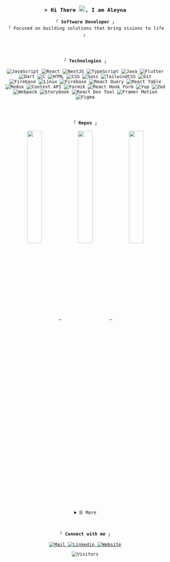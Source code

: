 <!-- Title -->
<h3 align="center">
    <samp>&gt; Hi There <img src="https://raw.githubusercontent.com/aemmadi/aemmadi/master/wave.gif" width="20">, I am Aleyna</samp>
</h3>

<!-- About Me -->
<p align="center">
    <samp>
       「 <strong> Software Developer </strong> 」
        <br>
        「 Focused on building solutions that bring visions to life 」
        <br>
    </samp>
</p>

<br>
<br>
<!-- Technologies -->
<p align="center">
    <samp>
        「 <strong> Technologies </strong> 」
       <br>
       <br>
<!-- JavaScript -->
<img alt="JavaScript" src="https://img.shields.io/badge/-JavaScript-05122A?style=flat&logo=JavaScript&color=3e3e3e"> 
<!-- React -->
<img alt="React" src="https://img.shields.io/badge/-React-02cdf1?style=flat&logo=React&color=3e3e3e"> 
<!-- NextJS -->
<img alt="NextJS" src="https://img.shields.io/badge/-NextJS-white?style=flat-square&logo=Next.js&color=3e3e3e">
<!-- TypeScript -->
<img alt="TypeScript" src="https://img.shields.io/badge/-TypeScript-3178C6?style=flat&logo=TypeScript&color=3e3e3e">
<!-- Java -->
<img alt="Java" src="https://img.shields.io/badge/-Java-05122A?style=flat&logo=java&color=3e3e3e">
<!-- Flutter -->
<img alt="Flutter" src="https://img.shields.io/badge/-Flutter-05122A?style=flat&logo=flutter&color=3e3e3e">
<!-- Dart -->
<img alt="Dart" src="https://img.shields.io/badge/-Dart-05122A?style=flat&logo=dart&color=3e3e3e">
<!-- C -->
<img alt="C" src="https://img.shields.io/badge/-C-05122A?style=flat&logo=c&color=3e3e3e">
<!-- HTML -->
<img alt="HTML" src="https://img.shields.io/badge/-HTML-05122A?style=flat&logo=HTML&color=3e3e3e">
<!-- CSS -->
<img alt="CSS" src="https://img.shields.io/badge/-CSS-05122A?style=flat&logo=CSS&color=3e3e3e">
<!-- Sass -->
<img alt="Sass" src="https://img.shields.io/badge/-Sass-C69??style=flat&logo=sass&color=3e3e3e">
<!-- TailwindCSS -->
<img alt="TailwindCSS" src="https://img.shields.io/badge/Tailwind%20CSS-%2338B2AC.svg?logo=tailwind-css&style=flat&color=3e3e3e">
<!-- Git -->
<img alt="Git" src="https://img.shields.io/badge/-Git-F05032?style=flat&logo=git&color=3e3e3e">
<!-- Json -->
<img alt="Firebase" src="https://img.shields.io/badge/JSON-000?logo=json&style=flat&color=3e3e3e">
<!-- Linux -->
<img alt="Linux" src="https://img.shields.io/badge/-GNU/Linux-05122A?style=flat&logo=linux&color=3e3e3e">
<!-- Firebase -->
<img alt="Firebase" src="https://img.shields.io/badge/-Firebase-05122A?style=flat&logo=Firebase&color=3e3e3e">  
<!-- React Query -->
<img alt="React Query" src="https://img.shields.io/badge/React%20Query-FF4154?logo=reactquery&?style=flat&color=3e3e3e">
<!-- React Table -->
<img alt="React Table" src="https://img.shields.io/badge/React%20Table-FF4154?logo=reacttable&?style=flat&color=3e3e3e">     
<!-- Redux -->
<img alt="Redux" src="https://img.shields.io/badge/-Redux-764ABC?style=flat&logo=redux&color=3e3e3e">
<!-- Context API -->
<img alt="Context API" src="https://img.shields.io/badge/-Context%20API-05122A?style=flat&logo=react&color=3e3e3e">
<!-- Formik -->
<img alt="Formik" src="https://img.shields.io/badge/-Formik-05122A?style=flat&logo=formik&color=3e3e3e">
<!-- React Hook Form -->
<img alt="React Hook Form" src="https://img.shields.io/badge/-React%20Hook%20Form-EC5990?style=flat&logo=reacthookform&color=3e3e3e">
<!-- Yup -->
<img alt="Yup" src="https://img.shields.io/badge/-Yup-05122A?style=flat&logo=yup&color=3e3e3e">
<!-- Zod -->
<img alt="Zod" src="https://img.shields.io/badge/-Zod-05122A?style=flat&logo=zod&color=3e3e3e">
<!-- Webpack -->
<img alt="Webpack" src="https://img.shields.io/badge/-Webpack-8DD6F9?style=flat&logo=webpack&color=3e3e3e">
<!-- Storybook -->
<img alt="Storybook" src="https://img.shields.io/badge/-Storybook-FF4785?style=flat&logo=storybook&color=3e3e3e">
<!-- React Dev Tool -->
<img alt="React Dev Tool" src="https://img.shields.io/badge/-React%20Dev%20Tool-61DAFB?style=flat&logo=react&color=3e3e3e">
<!-- Framer Motion -->
<img alt="Framer Motion" src="https://img.shields.io/badge/-Framer%20Motion-05122A?style=flat&logo=framer&color=3e3e3e">
<!-- Figma -->
<img alt="Figma" src="https://img.shields.io/badge/-Figma-F24E1E?style=flat&logo=figma&color=3e3e3e">
</samp>
<br>
</p>

<br>
<br>
       
 
<!-- Repos -->
<p align="center">
    <samp>
      「 <strong> Repos </strong> 」
        <br>
     <br>
      <a href="https://github.com/aleynaeser/budget-management-app" target="_blank">
<img width='30%' align="center"src="https://github-readme-stats.vercel.app/api/pin/?username=aleynaeser&repo=budget-management-app&theme=github_dark_dimmed"/>
</a>
      <a href="https://github.com/aleynaeser/scopus-search-app" target="_blank">
<img width='30%' align="center"src="https://github-readme-stats.vercel.app/api/pin/?username=aleynaeser&repo=scopus-search-app&theme=github_dark_dimmed"/>
</a>
      <a href="https://github.com/aleynaeser/flutter-ui-design-examples" target="_blank">
<img width='30%' align="center"src="https://github-readme-stats.vercel.app/api/pin/?username=aleynaeser&repo=flutter-ui-design-examples&theme=github_dark_dimmed"/>
</a>
    </samp>
</p>

<!-- Details -->
<details align="center">
    <summary> <samp>&#9776; More</samp></summary>
    <p align="center">
        <br>
        <!-- Activity Widget -->
        <img alt="Aleyna's GitHub Stats" src="https://github-readme-stats.vercel.app/api?username=aleynaeser&hide_title=true&hide_rank=true&show_icons=true&theme=github_dark_dimmed&border_radius=20" />
        <br>
    </p>
</details>

<br>
<br>
  
<!-- Connect With Me -->
<p align="center">
    <samp>
       「 <strong> Connect with me </strong> 」
        <br>
        <br>
     <!-- Mail -->
<a href="mailto:aleynaeseer@gmail.com" target="_blank">
<img alt="Mail" src="https://img.shields.io/badge/-Mail-EA4335?style=flat&logo=mail&color=3e3e3e">
</a>
     
<!-- Linkedin -->
<a href="https://www.linkedin.com/in/aleyna-eser-818043185/" target="_blank">
<img alt="Linkedin" src="https://img.shields.io/badge/-Linkedin-0A66C2?style=flat&logo=Linkedin&color=3e3e3e">
</a>
     
 <!-- Website -->
<a href="https://aleynaeser.tech/" target="_blank">
<img alt="Website" src="https://img.shields.io/badge/-Website-0A66C2?style=flat&logo=Website&color=3e3e3e">
</a>
    </samp>
</p>

<!-- Footer -->
<p align="center">
    <samp>
           <img alt="Visitors" src="https://visitor-badge.laobi.icu/badge?page_id=aleynaeser&right_color=F6A0A6">
    </samp>
</p>
